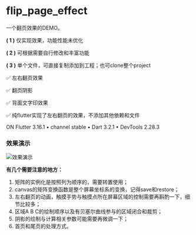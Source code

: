 # flip_page_effect

一个翻页效果的DEMO。



**( 1 )** 仅实现效果，功能性能未优化

**( 2 )** 可根据需要自行修改和丰富功能

**( 3 )** 单个文件，可直接复制添加到工程；也可clone整个project



✅ 左右翻页效果

✅ 翻页阴影

✅ 背面文字印效果

✅ 纯flutter实现了左右翻页的效果，不添加其他依赖和文件

  

ON Flutter 3.16.1 • channel stable • Dart 3.2.1 • DevTools 2.28.3

### 效果演示
![效果演示](https://github.com/zhuoyanluanbu/flutter-flip_page_effect/blob/main/effect.gif?raw=false)



**有几个需要注意的地方：**

1. 矩阵的实例化是按照列为顺序的，需要转置使用；
2. canvas的矩阵变换函数是整个屏幕坐标系的变换，记得save和restore；
3. 左右翻页的动画，触摸手势与触摸点所在屏幕区域的控制需要再斟酌一下，细节比较多；
4. 区域A B C的绘制顺序以及有贝塞尔曲线参与的区域闭合和裁剪；
5. 阴影的绘制与计算相关参数可能需要再微调一下；
6. 首页和尾页的处理方式。
